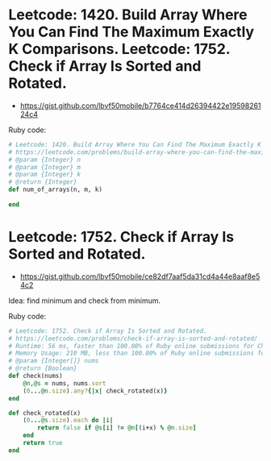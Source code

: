 # Leetcode: 1420. Build Array Where You Can Find The Maximum Exactly K Comparisons. Leetcode: 1752. Check if Array Is Sorted and Rotated. 

- https://gist.github.com/lbvf50mobile/b7764ce414d26394422e1959826124c4

Ruby code:
```Ruby
# Leetcode: 1420. Build Array Where You Can Find The Maximum Exactly K Comparisons.
# https://leetcode.com/problems/build-array-where-you-can-find-the-maximum-exactly-k-comparisons/
# @param {Integer} n
# @param {Integer} m
# @param {Integer} k
# @return {Integer}
def num_of_arrays(n, m, k)
    
end
```

# Leetcode: 1752. Check if Array Is Sorted and Rotated. 


- https://gist.github.com/lbvf50mobile/ce82df7aaf5da31cd4a44e8aaf8e54c2

Idea: find minimum and check from minimum.

Ruby code:
```Ruby
# Leetcode: 1752. Check if Array Is Sorted and Rotated.
# https://leetcode.com/problems/check-if-array-is-sorted-and-rotated/
# Runtime: 56 ms, faster than 100.00% of Ruby online submissions for Check if Array Is Sorted and Rotated.
# Memory Usage: 210 MB, less than 100.00% of Ruby online submissions for Check if Array Is Sorted and Rotated.
# @param {Integer[]} nums
# @return {Boolean}
def check(nums)
    @n,@s = nums, nums.sort
    (0...@n.size).any?{|x| check_rotated(x)}
end

def check_rotated(x)
    (0...@s.size).each do |i|
        return false if @s[i] != @n[(i+x) % @n.size]
    end
    return true
end
```